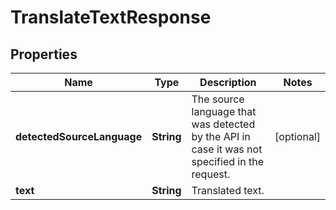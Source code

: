 

# TranslateTextResponse

## Properties

Name | Type | Description | Notes
------------ | ------------- | ------------- | -------------
**detectedSourceLanguage** | **String** | The source language that was detected by the API in case it was not specified in the request. |  [optional]
**text** | **String** | Translated text. | 




